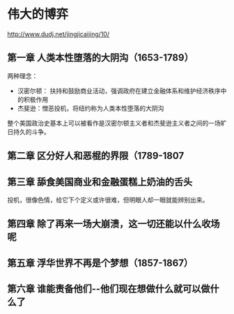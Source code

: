 # 伟大的博弈

http://www.dudj.net/jingjicaijing/10/

## 第一章 人类本性堕落的大阴沟（1653-1789）

两种理念：

- 汉密尔顿： 扶持和鼓励商业活动，强调政府在建立金融体系和维护经济秩序中的积极作用
- 杰斐逊：憎恶投机，将纽约称为人类本性堕落的大阴沟

整个美国政治史基本上可以被看作是汉密尔顿主义者和杰斐逊主义者之间的一场旷日持久的斗争。

## 第二章 区分好人和恶棍的界限（1789-1807





## 第三章 舔食美国商业和金融蛋糕上奶油的舌头

投机，很像色情，给它下个定义或许很难，但明眼人却一眼就能辨别出来。



## 第四章 除了再来一场大崩溃，这一切还能以什么收场呢



## 第五章 浮华世界不再是个梦想（1857-1867）



## 第六章 谁能责备他们--他们现在想做什么就可以做什么了
